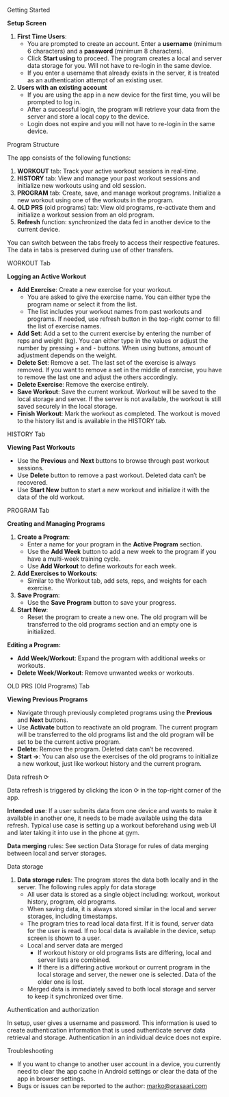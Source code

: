 Getting Started

**Setup Screen**

1.  **First Time Users**:
    -   You are prompted to create an account. Enter a **username** (minimum 6 characters) and a **password** (minimum 8 characters).
    -   Click **Start using** to proceed. The program creates a local and server data storage for you. Will not have to re-login in the same device.
    -   If you enter a username that already exists in the server, it is treated as an authentication attempt of an existing user.
2.  **Users with an existing account**
    -   If you are using the app in a new device for the first time, you will be prompted to log in.
    -   After a successful login, the program will retrieve your data from the server and store a local copy to the device.
    -   Login does not expire and you will not have to re-login in the same device.

Program Structure

The app consists of the following functions:

1.  **WORKOUT** tab: Track your active workout sessions in real-time.
2.  **HISTORY** tab: View and manage your past workout sessions and initialize new workouts using and old session.
3.  **PROGRAM** tab: Create, save, and manage workout programs. Initialize a new workout using one of the workouts in the program.
4.  **OLD PRS** (old programs) tab: View old programs, re-activate them and initialize a workout session from an old program.
5.  **Refresh** function: synchronized the data fed in another device to the current device.

You can switch between the tabs freely to access their respective features. The data in tabs is preserved during use of other transfers.

WORKOUT Tab

**Logging an Active Workout**

-   **Add Exercise**: Create a new exercise for your workout.
    -   You are asked to give the exercise name. You can either type the program name or select it from the list.
    -   The list includes your workout names from past workouts and programs. If needed, use refresh button in the top-right corner to fill the list of exercise names.
-   **Add Set**: Add a set to the current exercise by entering the number of reps and weight (kg). You can either type in the values or adjust the number by pressing + and - buttons. When using buttons, amount of adjustment depends on the weight.
-   **Delete Set**: Remove a set. The last set of the exercise is always removed. If you want to remove a set in the middle of exercise, you have to remove the last one and adjust the others accordingly.
-   **Delete Exercise**: Remove the exercise entirely.
-   **Save Workout**: Save the current workout. Workout will be saved to the local storage and server. If the server is not available, the workout is still saved securely in the local storage.
-   **Finish Workout**: Mark the workout as completed. The workout is moved to the history list and is available in the HISTORY tab.

HISTORY Tab

**Viewing Past Workouts**

-   Use the **Previous** and **Next** buttons to browse through past workout sessions.
-   Use **Delete** button to remove a past workout. Deleted data can’t be recovered.
-   Use **Start New** button to start a new workout and initialize it with the data of the old workout.

PROGRAM Tab

**Creating and Managing Programs**

1.  **Create a Program**:
    -   Enter a name for your program in the **Active Program** section.
    -   Use the **Add Week** button to add a new week to the program if you have a multi-week training cycle.
    -   Use **Add Workout** to define workouts for each week.
2.  **Add Exercises to Workouts**:
    -   Similar to the Workout tab, add sets, reps, and weights for each exercise.
3.  **Save Program**:
    -   Use the **Save Program** button to save your progress.
4.  **Start New**:
    -   Reset the program to create a new one. The old program will be transferred to the old programs section and an empty one is initialized.

**Editing a Program:**

-   **Add Week/Workout**: Expand the program with additional weeks or workouts.
-   **Delete Week/Workout**: Remove unwanted weeks or workouts.

OLD PRS (Old Programs) Tab

**Viewing Previous Programs**

-   Navigate through previously completed programs using the **Previous** and **Next** buttons.
-   Use **Activate** button to reactivate an old program. The current program will be transferred to the old programs list and the old program will be set to be the current active program.
-   **Delete**: Remove the program. Deleted data can’t be recovered.
-   **Start →**: You can also use the exercises of the old programs to initialize a new workout, just like workout history and the current program.

Data refresh ⟳

Data refresh is triggered by clicking the icon ⟳ in the top-right corner of the app.

**Intended use**: If a user submits data from one device and wants to make it available in another one, it needs to be made available using the data refresh. Typical use case is setting up a workout beforehand using web UI and later taking it into use in the phone at gym.

**Data merging** rules: See section Data Storage for rules of data merging between local and server storages.

Data storage

1.  **Data storage rules**: The program stores the data both locally and in the server. The following rules apply for data storage
    -   All user data is stored as a single object including: workout, workout history, program, old programs.
    -   When saving data, it is always stored similar in the local and server storages, including timestamps.
    -   The program tries to read local data first. If it is found, server data for the user is read. If no local data is available in the device, setup screen is shown to a user.
    -   Local and server data are merged
        -   If workout history or old programs lists are differing, local and server lists are combined.
        -   If there is a differing active workout or current program in the local storage and server, the newer one is selected. Data of the older one is lost.
    -   Merged data is immediately saved to both local storage and server to keep it synchronized over time.

Authentication and authorization

In setup, user gives a username and password. This information is used to create authentication information that is used authenticate server data retrieval and storage. Authentication in an individual device does not expire.

Troubleshooting

-   If you want to change to another user account in a device, you currently need to clear the app cache in Android settings or clear the data of the app in browser settings.
-   Bugs or issues can be reported to the author: marko@orasaari.com
